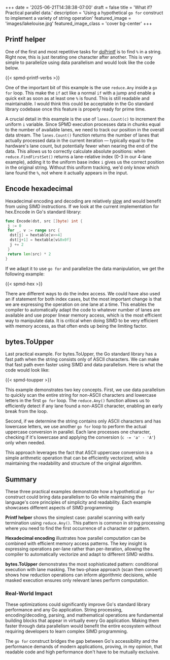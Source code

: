 +++
date = '2025-06-21T14:38:38-07:00'
draft = false
title = 'What if? Practical parallel data.'
description = 'Using a hypothetical `go for` construct to implement a variety of string operation'
featured_image = 'images/lakelouise.jpg'
featured_image_class = 'cover bg-center'
+++

## Printf helper

One of the first and most repetitive tasks for [doPrintf](https://github.com/golang/go/blob/master/src/fmt/print.go#L1028) is to find `%` in a string. Right now, this is just iterating one character after another. This is very simple to parallelize using data parallelism and would look like the code below.

<!--more-->

{{< spmd-printf-verbs >}}

One of the important bit of this example is the use `reduce.Any` inside a `go for` loop. This make the `if` act like a normal `if` with a jump and enable a quick exit as soon as at least one `%` is found. This is still readable and maintainable. I would think this could be acceptable in the Go standard library codebase once this feature is properly ready for prime time.

A crucial detail in this example is the use of `lanes.Count(c)` to increment the uniform `i` variable. Since SPMD execution processes data in chunks equal to the number of available lanes, we need to track our position in the overall data stream. The `lanes.Count()` function returns the number of lanes that actually processed data in the current iteration — typically equal to the hardware's lane count, but potentially fewer when nearing the end of the data. This allows us to correctly calculate absolute positions: when `reduce.FindFirstSet()` returns a lane-relative index (0-3 in our 4-lane example), adding it to the uniform base index `i` gives us the correct position in the original string. Without this uniform tracking, we'd only know which lane found the `%`, not where it actually appears in the input.

## Encode hexadecimal

Hexadecimal encoding and decoding are relatively [slow](https://github.com/golang/go/issues/68188) and would benefit from using SIMD instructions. If we look at the current implementation for hex.Encode in Go's standard library:

```go
func Encode(dst, src []byte) int {
 j := 0
 for _, v := range src {
  dst[j] = hextable[v>>4]
  dst[j+1] = hextable[v&0x0f]
  j += 2
 }
 return len(src) * 2
}
```

If we adapt it to use `go for` and parallelize the data manipulation, we get the following example:

{{< spmd-hex >}}

There are different ways to do the index access. We could have also used an if statement for both index cases, but the most important change is that we are expressing the operation on one lane at a time. This enables the compiler to automatically adapt the code to whatever number of lanes are available and use proper linear memory access, which is the most efficient way to manipulate data. It is critical when doing SIMD to be very efficient with memory access, as that often ends up being the limiting factor.

## bytes.ToUpper

Last practical example. For bytes.ToUpper, the Go standard library has a fast path when the string consists only of ASCII characters. We can make that fast path even faster using SIMD and data parallelism. Here is what the code would look like:

{{< spmd-toupper >}}

This example demonstrates two key concepts. First, we use data parallelism to quickly scan the entire string for non-ASCII characters and lowercase letters in the first `go for` loop. The `reduce.Any()` function allows us to efficiently detect if any lane found a non-ASCII character, enabling an early break from the loop.

Second, if we determine the string contains only ASCII characters and has lowercase letters, we use another `go for` loop to perform the actual uppercase conversion in parallel. Each lane processes one character, checking if it's lowercase and applying the conversion (`c -= 'a' - 'A'`) only when needed.

This approach leverages the fact that ASCII uppercase conversion is a simple arithmetic operation that can be efficiently vectorized, while maintaining the readability and structure of the original algorithm.

## Summary

These three practical examples demonstrate how a hypothetical `go for` construct could bring data parallelism to Go while maintaining the language's core principles of simplicity and readability. Each example showcases different aspects of SIMD programming:

**Printf helper** shows the simplest case: parallel scanning with early termination using `reduce.Any()`. This pattern is common in string processing where you need to find the first occurrence of a character or pattern.

**Hexadecimal encoding** illustrates how parallel computation can be combined with efficient memory access patterns. The key insight is expressing operations per-lane rather than per-iteration, allowing the compiler to automatically vectorize and adapt to different SIMD widths.

**bytes.ToUpper** demonstrates the most sophisticated pattern: conditional execution with lane masking. The two-phase approach (scan then convert) shows how reduction operations can inform algorithmic decisions, while masked execution ensures only relevant lanes perform computation.

### Real-World Impact

These optimizations could significantly improve Go's standard library performance and any Go application. String processing, encoding/decoding, parsing, and mathematical operations are fundamental building blocks that appear in virtually every Go application. Making them faster through data parallelism would benefit the entire ecosystem without requiring developers to learn complex SIMD programming.

The `go for` construct bridges the gap between Go's accessibility and the performance demands of modern applications, proving, in my opinion, that readable code and high performance don't have to be mutually exclusive.
